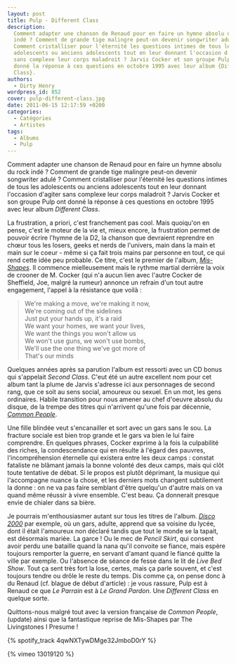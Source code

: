 ```yaml
---
layout: post
title: Pulp - Different Class
description:
  Comment adapter une chanson de Renaud pour en faire un hymne absolu du rock
  indé ? Comment de grande tige malingre peut-on devenir songwriter adulé ?
  Comment cristalliser pour l'éternité les questions intimes de tous les
  adolescents ou anciens adolescents tout en leur donnant l'occasion d'agiter
  sans complexe leur corps maladroit ? Jarvis Cocker et son groupe Pulp ont
  donné la réponse à ces questions en octobre 1995 avec leur album {Different
  Class}.
authors:
  - Dirty Henry
wordpress_id: 852
cover: pulp-different-class.jpg
date: 2011-06-15 12:17:59 +0200
categories:
  - Catégories
  - Artistes
tags:
  - Albums
  - Pulp
---
```


Comment adapter une chanson de Renaud pour en faire un hymne absolu du rock
indé ? Comment de grande tige malingre peut-on devenir songwriter adulé ?
Comment cristalliser pour l'éternité les questions intimes de tous les
adolescents ou anciens adolescents tout en leur donnant l'occasion d'agiter sans
complexe leur corps maladroit ? Jarvis Cocker et son groupe Pulp ont donné la
réponse à ces questions en octobre 1995 avec leur album _Different Class_.

La frustration, a priori, c'est franchement pas cool. Mais quoiqu'on en pense,
c'est le moteur de la vie et, mieux encore, la frustration permet de pouvoir
écrire l'hymne de la D2, la chanson que devraient reprendre en chœur tous les
losers, geeks et nerds de l'univers, main dans la main et main sur le coeur -
même si ça fait trois mains par personne en tout, ce qui rend cette idée peu
probable. Ce titre, c'est le premier de l'album,
[_Mis-Shapes_](http://www.youtube.com/watch?v=PUqg5DLReJA). Il commence
mielleusement mais le rythme martial derrière la voix de crooner de M. Cocker
(qui n'a aucun lien avec l'autre Cocker de Sheffield, Joe, malgré la rumeur)
annonce un refrain d'un tout autre engagement, l'appel à la résistance que
voilà :

> We're making a move, we're making it now,  
> We're coming out of the sidelines  
> Just put your hands up, it's a raid  
> We want your homes, we want your lives,  
> We want the things you won't allow us  
> We won't use guns, we won't use bombs,  
> We'll use the one thing we've got more of  
> That's our minds

Quelques années après sa parution l'album est ressorti avec un CD bonus qui
s'appelait _Second Class_. C'eut été un autre excellent nom pour cet album tant
la plume de Jarvis s'adresse ici aux personnages de second rang, que ce soit au
sens social, amoureux ou sexuel. En un mot, les gens ordinaires. Habile
transition pour nous amener au chef d'oeuvre absolu du disque, de la trempe des
titres qui n'arrivent qu'une fois par décennie,
[_Common People_](http://youtu.be/yuTMWgOduFM).

Une fille blindée veut s'encanailler et sort avec un gars sans le sou. La
fracture sociale est bien trop grande et le gars va bien le lui faire
comprendre. En quelques phrases, Cocker exprime à la fois la culpabilité des
riches, la condescendance qui en résulte à l'égard des pauvres,
l'incompréhension éternelle qui existera entre les deux camps : constat
fataliste ne blâmant jamais la bonne volonté des deux camps, mais qui clôt toute
tentative de débat. Si le propos est plutôt déprimant, la musique qui
l'accompagne nuance la chose, et les derniers mots changent subtilement la
donne : on ne va pas faire semblant d'être quelqu'un d'autre mais on va quand
même réussir à vivre ensemble. C'est beau. Ça donnerait presque envie de chialer
dans sa bière.

Je pourrais m'enthousiasmer autant sur tous les titres de l'album.
[_Disco 2000_](http://youtu.be/qJS3xnD7Mus) par exemple, où un gars, adulte,
apprend que sa voisine du lycée, dont il était l'amoureux non déclaré tandis que
tout le monde se la tapait, est désormais mariée. La garce ! Ou le mec de
_Pencil Skirt_, qui consent avoir perdu une bataille quand la nana qu'il
convoite se fiance, mais espère toujours remporter la guerre, en servant d'amant
quand le fiancé quitte la ville par exemple. Ou l'absence de séance de fesse
dans le lit de _Live Bed Show_. Tout ça sent très fort la lose, certes, mais ça
parle souvent, et c'est toujours tendre ou drôle le reste du temps. Dis comme
ça, on pense donc à du Renaud (cf. blague de début d'article) : je vous rassure,
Pulp est à Renaud ce que _Le Parrain_ est à _Le Grand Pardon_. Une _Different
Class_ en quelque sorte.

Quittons-nous malgré tout avec la version française de _Common People_, (update)
ainsi que la fantastique reprise de Mis-Shapes par The Livingstones I Presume !

{% spotify_track 4qwNXTywDMge32JmboD0rY %}

{% vimeo 13019120 %}
